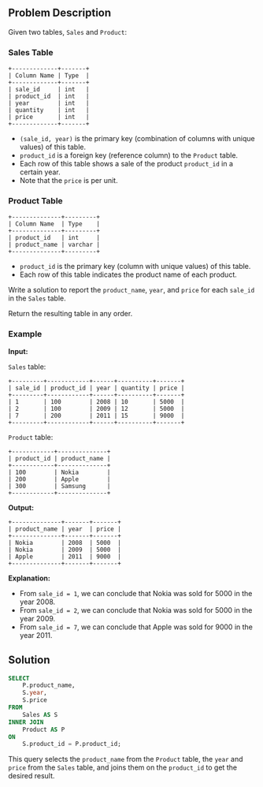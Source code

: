 

## Problem Description

Given two tables, `Sales` and `Product`:

### Sales Table

```
+-------------+-------+
| Column Name | Type  |
+-------------+-------+
| sale_id     | int   |
| product_id  | int   |
| year        | int   |
| quantity    | int   |
| price       | int   |
+-------------+-------+
```

- `(sale_id, year)` is the primary key (combination of columns with unique values) of this table.
- `product_id` is a foreign key (reference column) to the `Product` table.
- Each row of this table shows a sale of the product `product_id` in a certain year.
- Note that the `price` is per unit.

### Product Table

```
+--------------+---------+
| Column Name  | Type    |
+--------------+---------+
| product_id   | int     |
| product_name | varchar |
+--------------+---------+
```

- `product_id` is the primary key (column with unique values) of this table.
- Each row of this table indicates the product name of each product.

Write a solution to report the `product_name`, `year`, and `price` for each `sale_id` in the `Sales` table.

Return the resulting table in any order.

### Example

**Input:**

`Sales` table:
```
+---------+------------+------+----------+-------+
| sale_id | product_id | year | quantity | price |
+---------+------------+------+----------+-------+
| 1       | 100        | 2008 | 10       | 5000  |
| 2       | 100        | 2009 | 12       | 5000  |
| 7       | 200        | 2011 | 15       | 9000  |
+---------+------------+------+----------+-------+
```

`Product` table:
```
+------------+--------------+
| product_id | product_name |
+------------+--------------+
| 100        | Nokia        |
| 200        | Apple        |
| 300        | Samsung      |
+------------+--------------+
```

**Output:**
```
+--------------+-------+-------+
| product_name | year  | price |
+--------------+-------+-------+
| Nokia        | 2008  | 5000  |
| Nokia        | 2009  | 5000  |
| Apple        | 2011  | 9000  |
+--------------+-------+-------+
```

**Explanation:** 
- From `sale_id = 1`, we can conclude that Nokia was sold for 5000 in the year 2008.
- From `sale_id = 2`, we can conclude that Nokia was sold for 5000 in the year 2009.
- From `sale_id = 7`, we can conclude that Apple was sold for 9000 in the year 2011.

## Solution

```sql
SELECT 
    P.product_name, 
    S.year, 
    S.price
FROM 
    Sales AS S
INNER JOIN 
    Product AS P
ON 
    S.product_id = P.product_id;
```

This query selects the `product_name` from the `Product` table, the `year` and `price` from the `Sales` table, and joins them on the `product_id` to get the desired result.